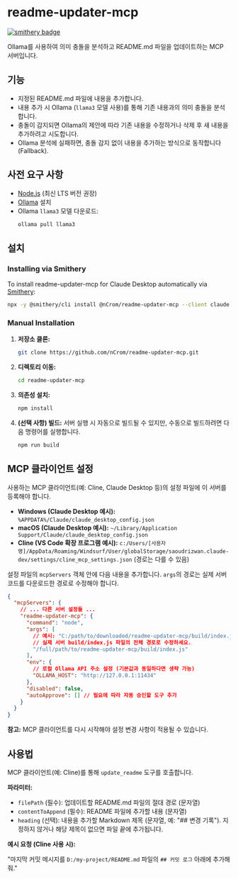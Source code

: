 # readme-updater-mcp

[![smithery badge](https://smithery.ai/badge/@nCrom/readme-updater-mcp)](https://smithery.ai/server/@nCrom/readme-updater-mcp)

Ollama를 사용하여 의미 충돌을 분석하고 README.md 파일을 업데이트하는 MCP 서버입니다.

## 기능

*   지정된 README.md 파일에 내용을 추가합니다.
*   내용 추가 시 Ollama (`llama3` 모델 사용)를 통해 기존 내용과의 의미 충돌을 분석합니다.
*   충돌이 감지되면 Ollama의 제안에 따라 기존 내용을 수정하거나 삭제 후 새 내용을 추가하려고 시도합니다.
*   Ollama 분석에 실패하면, 충돌 감지 없이 내용을 추가하는 방식으로 동작합니다 (Fallback).

## 사전 요구 사항

*   [Node.js](https://nodejs.org/) (최신 LTS 버전 권장)
*   [Ollama](https://ollama.com/) 설치
*   Ollama `llama3` 모델 다운로드:
    ```bash
    ollama pull llama3
    ```

## 설치

### Installing via Smithery

To install readme-updater-mcp for Claude Desktop automatically via [Smithery](https://smithery.ai/server/@nCrom/readme-updater-mcp):

```bash
npx -y @smithery/cli install @nCrom/readme-updater-mcp --client claude
```

### Manual Installation
1.  **저장소 클론:**
    ```bash
    git clone https://github.com/nCrom/readme-updater-mcp.git
    ```
2.  **디렉토리 이동:**
    ```bash
    cd readme-updater-mcp
    ```
3.  **의존성 설치:**
    ```bash
    npm install
    ```
4.  **(선택 사항) 빌드:** 서버 실행 시 자동으로 빌드될 수 있지만, 수동으로 빌드하려면 다음 명령어를 실행합니다.
    ```bash
    npm run build
    ```

## MCP 클라이언트 설정

사용하는 MCP 클라이언트(예: Cline, Claude Desktop 등)의 설정 파일에 이 서버를 등록해야 합니다.

*   **Windows (Claude Desktop 예시):** `%APPDATA%/Claude/claude_desktop_config.json`
*   **macOS (Claude Desktop 예시):** `~/Library/Application Support/Claude/claude_desktop_config.json`
*   **Cline (VS Code 확장 프로그램 예시):** `c:/Users/[사용자명]/AppData/Roaming/Windsurf/User/globalStorage/saoudrizwan.claude-dev/settings/cline_mcp_settings.json` (경로는 다를 수 있음)

설정 파일의 `mcpServers` 객체 안에 다음 내용을 추가합니다. `args`의 경로는 실제 서버 코드를 다운로드한 경로로 수정해야 합니다.

```json
{
  "mcpServers": {
    // ... 다른 서버 설정들 ...
    "readme-updater-mcp": {
      "command": "node",
      "args": [
        // 예시: "C:/path/to/downloaded/readme-updater-mcp/build/index.js"
        // 실제 서버 build/index.js 파일의 전체 경로로 수정하세요.
        "/full/path/to/readme-updater-mcp/build/index.js"
      ],
      "env": {
        // 로컬 Ollama API 주소 설정 (기본값과 동일하다면 생략 가능)
        "OLLAMA_HOST": "http://127.0.0.1:11434"
      },
      "disabled": false,
      "autoApprove": [] // 필요에 따라 자동 승인할 도구 추가
    }
  }
}
```

**참고:** MCP 클라이언트를 다시 시작해야 설정 변경 사항이 적용될 수 있습니다.

## 사용법

MCP 클라이언트(예: Cline)를 통해 `update_readme` 도구를 호출합니다.

**파라미터:**

*   `filePath` (필수): 업데이트할 README.md 파일의 절대 경로 (문자열)
*   `contentToAppend` (필수): README 파일에 추가할 내용 (문자열)
*   `heading` (선택): 내용을 추가할 Markdown 제목 (문자열, 예: "## 변경 기록"). 지정하지 않거나 해당 제목이 없으면 파일 끝에 추가됩니다.

**예시 요청 (Cline 사용 시):**

"마지막 커밋 메시지를 `D:/my-project/README.md` 파일의 `## 커밋 로그` 아래에 추가해줘."
